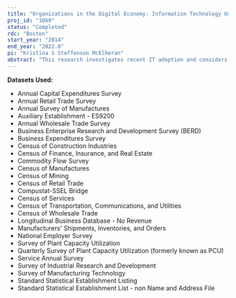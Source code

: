 ```yaml
---
title: "Organizations in the Digital Economy: Information Technology Use, Complementary Investments, and Impacts on Firm Outcomes"
proj_id: "1069"
status: "Completed"
rdc: "Boston"
start_year: "2014"
end_year: "2022.0"
pi: "Kristina S Steffenson McElheran"
abstract: "This research investigates recent IT adoption and considers complementary organizational investments. It examines different margins of IT use and investigates both traditional and non-traditional firm outcomes from IT and complementary investments, including productivity, entry, innovation, operational responsiveness, and organizational structure."
---
```


**Datasets Used:**

  - Annual Capital Expenditures Survey 
  - Annual Retail Trade Survey 
  - Annual Survey of Manufactures 
  - Auxiliary Establishment - ES9200 
  - Annual Wholesale Trade Survey 
  - Business Enterprise Research and Development Survey (BERD) 
  - Business Expenditures Survey 
  - Census of Construction Industries 
  - Census of Finance, Insurance, and Real Estate 
  - Commodity Flow Survey 
  - Census of Manufactures 
  - Census of Mining 
  - Census of Retail Trade 
  - Compustat-SSEL Bridge 
  - Census of Services 
  - Census of Transportation, Communications, and Utilities 
  - Census of Wholesale Trade 
  - Longitudinal Business Database - No Revenue 
  - Manufacturers' Shipments, Inventories, and Orders 
  - National Employer Survey 
  - Survey of Plant Capacity Utilization 
  - Quarterly Survey of Plant Capacity Utilization (formerly known as PCU) 
  - Service Annual Survey 
  - Survey of Industrial Research and Development 
  - Survey of Manufacturing Technology 
  - Standard Statistical Establishment Listing 
  - Standard Statistical Establishment List - non Name and Address File 

